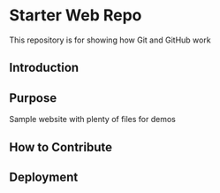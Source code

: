 # Starter Web Repo

This repository is for showing how Git and GitHub work

## Introduction

## Purpose

Sample website with plenty of files for demos
## How to Contribute

## Deployment

